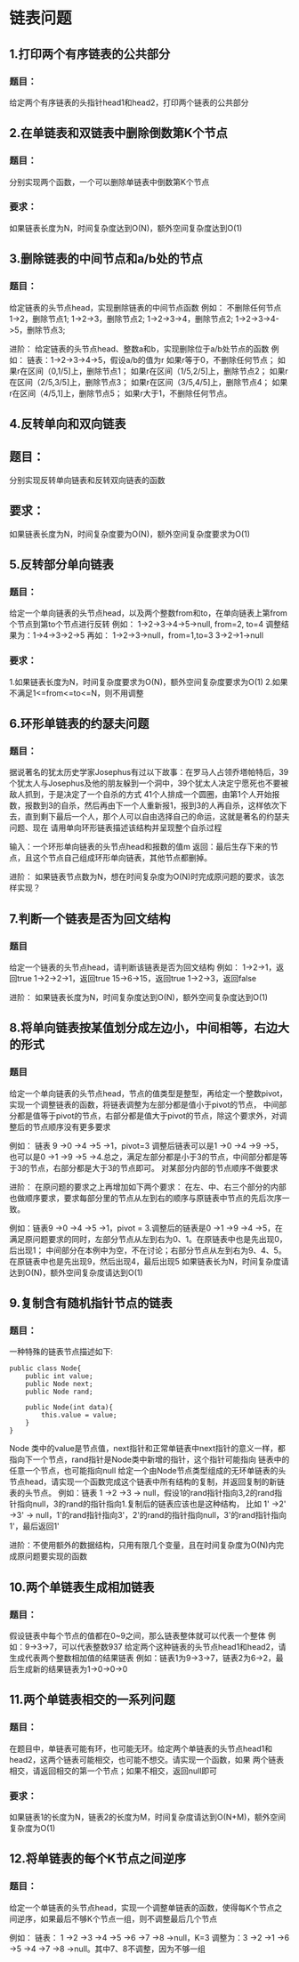 # 链表问题

## 1.打印两个有序链表的公共部分
### 题目：
给定两个有序链表的头指针head1和head2，打印两个链表的公共部分

## 2.在单链表和双链表中删除倒数第K个节点
### 题目：
分别实现两个函数，一个可以删除单链表中倒数第K个节点
### 要求：
如果链表长度为N，时间复杂度达到O(N)，额外空间复杂度达到O(1)

## 3.删除链表的中间节点和a/b处的节点
### 题目：
给定链表的头节点head，实现删除链表的中间节点函数
例如：
不删除任何节点
1->2，删除节点1;
1->2->3，删除节点2;
1->2->3->4，删除节点2;
1->2->3->4->5，删除节点3;

进阶：
给定链表的头节点head、整数a和b，实现删除位于a/b处节点的函数
例如：
链表：1->2->3->4->5，假设a/b的值为r
如果r等于0，不删除任何节点；
如果r在区间（0,1/5]上，删除节点1；
如果r在区间（1/5,2/5]上，删除节点2；
如果r在区间（2/5,3/5]上，删除节点3；
如果r在区间（3/5,4/5]上，删除节点4；
如果r在区间（4/5,1]上，删除节点5；
如果r大于1，不删除任何节点。

## 4.反转单向和双向链表
## 题目：
分别实现反转单向链表和反转双向链表的函数
## 要求：
如果链表长度为N，时间复杂度要为O(N)，额外空间复杂度要求为O(1)

## 5.反转部分单向链表
### 题目：
给定一个单向链表的头节点head，以及两个整数from和to，在单向链表上第from个节点到第to个节点进行反转
例如：
1->2->3->4->5->null, from=2, to=4
调整结果为：1->4->3->2->5
再如：
1->2->3->null，from=1,to=3
3->2->1->null
### 要求：
1.如果链表长度为N，时间复杂度要求为O(N)，额外空间复杂度要求为O(1)
2.如果不满足1<=from<=to<=N，则不用调整

## 6.环形单链表的约瑟夫问题
### 题目：
据说著名的犹太历史学家Josephus有过以下故事：在罗马人占领乔塔帕特后，39个犹太人与Josephus及他的朋友躲到一个洞中，39个犹太人决定宁愿死也不要被敌人抓到，于是决定了一个自杀的方式
41个人排成一个圆圈，由第1个人开始报数，报数到3的自杀，然后再由下一个人重新报1，报到3的人再自杀，这样依次下去，直到剩下最后一个人，那个人可以自由选择自己的命运，这就是著名的约瑟夫问题、现在
请用单向环形链表描述该结构并呈现整个自杀过程

输入：一个环形单向链表的头节点head和报数的值m
返回：最后生存下来的节点，且这个节点自己组成环形单向链表，其他节点都删掉。

进阶：
如果链表节点数为N，想在时间复杂度为O(N)时完成原问题的要求，该怎样实现？

## 7.判断一个链表是否为回文结构
### 题目
给定一个链表的头节点head，请判断该链表是否为回文结构
例如：
1->2->1，返回true
1->2->2->1，返回true
15->6->15，返回true
1->2->3，返回false

进阶：
如果链表长度为N，时间复杂度达到O(N)，额外空间复杂度达到O(1)

## 8.将单向链表按某值划分成左边小，中间相等，右边大的形式
### 题目
给定一个单向链表的头节点head，节点的值类型是整型，再给定一个整数pivot，实现一个调整链表的函数，将链表调整为左部分都是值小于pivot的节点，
中间部分都是值等于pivot的节点，右部分都是值大于pivot的节点，除这个要求外，对调整后的节点顺序没有更多要求

例如：  链表 9 ->0 ->4 ->5 ->1，pivot=3
调整后链表可以是1 ->0 ->4 ->9 ->5，也可以是0 ->1 ->9 ->5 ->4.总之，满足左部分都是小于3的节点，中间部分都是等于3的节点，右部分都是大于3的节点即可。
对某部分内部的节点顺序不做要求

进阶：
在原问题的要求之上再增加如下两个要求：
 在左、中、右三个部分的内部也做顺序要求，要求每部分里的节点从左到右的顺序与原链表中节点的先后次序一致。
 
例如：链表9 ->0 ->4 ->5 ->1，pivot = 3.调整后的链表是0 ->1 ->9 ->4 ->5，在满足原问题要求的同时，左部分节点从左到右为0、1。在原链表中也是先出现0，后出现1；
中间部分在本例中为空，不在讨论；右部分节点从左到右为9、4、5。在原链表中也是先出现9，然后出现4，最后出现5
 如果链表长为N，时间复杂度请达到O(N)，额外空间复杂度请达到O(1)

## 9.复制含有随机指针节点的链表
### 题目：
一种特殊的链表节点描述如下:
    
    public class Node{
        public int value;
        public Node next;
        public Node rand;
        
        public Node(int data){
            this.value = value;
        }
    }
   Node 类中的value是节点值，next指针和正常单链表中next指针的意义一样，都指向下一个节点，rand指针是Node类中新增的指针，这个指针可能指向
   链表中的任意一个节点，也可能指向null
   给定一个由Node节点类型组成的无环单链表的头节点head，请实现一个函数完成这个链表中所有结构的复制，并返回复制的新链表的头节点。
   例如：链表 1 ->2 ->3 -> null，假设1的rand指针指向3,2的rand指针指向null，3的rand的指针指向1.复制后的链表应该也是这种结构，
   比如  1' ->2' ->3' -> null，1'的rand指针指向3'，2'的rand的指针指向null，3'的rand指针指向1'，最后返回1'
   
进阶：不使用额外的数据结构，只用有限几个变量，且在时间复杂度为O(N)内完成原问题要实现的函数
   
 ## 10.两个单链表生成相加链表
 ### 题目：
 假设链表中每个节点的值都在0~9之间，那么链表整体就可以代表一个整体
 例如：9->3->7，可以代表整数937
 给定两个这种链表的头节点head1和head2，请生成代表两个整数相加值的结果链表
 例如：链表1为9->3->7，链表2为6->2，最后生成新的结果链表为1->0->0->0
 
 ## 11.两个单链表相交的一系列问题
 ### 题目：
 在题目中，单链表可能有环，也可能无环。给定两个单链表的头节点head1和head2，这两个链表可能相交，也可能不想交。请实现一个函数，如果
 两个链表相交，请返回相交的第一个节点；如果不相交，返回null即可
 
 ### 要求：
 如果链表1的长度为N，链表2的长度为M，时间复杂度请达到O(N+M)，额外空间复杂度为O(1)
 
 ## 12.将单链表的每个K节点之间逆序
 
### 题目：
给定一个单链表的头节点head，实现一个调整单链表的函数，使得每K个节点之间逆序，如果最后不够K个节点一组，则不调整最后几个节点

例如：
链表： 1 ->2 ->3 ->4 ->5 ->6 ->7 ->8 ->null，K=3
调整为：3 ->2 ->1 ->6 ->5 ->4 ->7 ->8 ->null。其中7、8不调整，因为不够一组